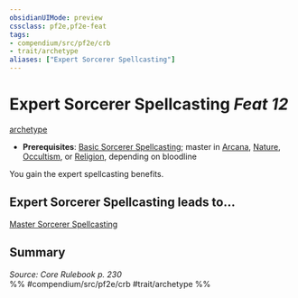 ```yaml
---
obsidianUIMode: preview
cssclass: pf2e,pf2e-feat
tags:
- compendium/src/pf2e/crb
- trait/archetype
aliases: ["Expert Sorcerer Spellcasting"]
---
```

# Expert Sorcerer Spellcasting  *Feat 12*  
[archetype](../../rules/traits/archetype.md)  

- **Prerequisites**: [Basic Sorcerer Spellcasting](basic-sorcerer-spellcasting.md); master in [Arcana](../skills.md#Arcana), [Nature](../skills.md#Nature), [Occultism](../skills.md#Occultism), or [Religion](../skills.md#Religion), depending on bloodline

You gain the expert spellcasting benefits.

## Expert Sorcerer Spellcasting leads to...

[Master Sorcerer Spellcasting](master-sorcerer-spellcasting.md)

## Summary

*Source: Core Rulebook p. 230*  
%% #compendium/src/pf2e/crb #trait/archetype %%